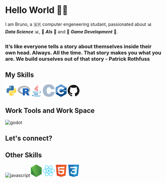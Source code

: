 # Hello World 👋😄

 I am Bruno, a 🇧🇷 computer engeneering studant, passionated about 📊 ***Data Science*** 📊, 🤖 ***AIs*** 🤖 and 👾 ***Game Development*** 👾.

### It’s like everyone tells a story about themselves inside their own head. Always. All the time. That story makes you what you are. We build ourselves out of that story - Patrick Rothfuss


## My Skills

<img src="https://raw.githubusercontent.com/devicons/devicon/master/icons/python/python-original.svg" alt="python" width="40" height="40" style="max-width:100%;"></img><img src="https://raw.githubusercontent.com/devicons/devicon/master/icons/r/r-original.svg" alt="r" width="40" height="40" style="max-width:100%;"></img><img src="https://raw.githubusercontent.com/devicons/devicon/master/icons/java/java-original.svg" alt="java" width="40" height="40" style="max-width:100%;"></img><img src="https://raw.githubusercontent.com/devicons/devicon/master/icons/c/c-original.svg" alt="c" width="40" height="40" style="max-width:100%;"></img><img src="https://raw.githubusercontent.com/devicons/devicon/master/icons/cplusplus/cplusplus-original.svg" alt="c++" width="40" height="40" style="max-width:100%;"></img><img src="https://raw.githubusercontent.com/devicons/devicon/master/icons/github/github-original.svg" alt="gihtub" width="40" height="40" style="max-width:100%;"></img>


## Work Tools and Work Space
<img src="https://upload.wikimedia.org/wikipedia/commons/6/6a/Godot_icon.svg" alt="godot" width="40" height="40" style="max-width:100%;"></img>



## Let's connect? 




## Other Skills

<img src="https://cdn.icon-icons.com/icons2/2108/PNG/512/javascript_icon_130900.png" alt="javascript" width="40" height="40" style="max-width:100%;"></img><img src="https://raw.githubusercontent.com/devicons/devicon/master/icons/nodejs/nodejs-original.svg" alt="node" width="40" height="40" style="max-width:100%;"></img><img src="https://raw.githubusercontent.com/devicons/devicon/master/icons/react/react-original.svg" alt="react" width="40" height="40" style="max-width:100%;"></img><img src="https://raw.githubusercontent.com/devicons/devicon/master/icons/html5/html5-original.svg" alt="html5" width="40" height="40" style="max-width:100%;"></img><img src="https://raw.githubusercontent.com/devicons/devicon/master/icons/css3/css3-original.svg" alt="css" width="40" height="40" style="max-width:100%;"></img>






<!--
**LilPaje/LilPaje** is a ✨ _special_ ✨ repository because its `README.md` (this file) appears on your GitHub profile.

Here are some ideas to get you started:

- 🔭 I’m currently working on ...
- 🌱 I’m currently learning ...
- 👯 I’m looking to collaborate on ...
- 🤔 I’m looking for help with ...
- 💬 Ask me about ...
- 📫 How to reach me: ...
- 😄 Pronouns: ...
- ⚡ Fun fact: ...
-->
